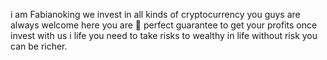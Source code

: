 i am Fabianoking 
we invest in all kinds of cryptocurrency 
you guys are always welcome here
you are 💯 perfect guarantee to get your profits once invest with us
i life you need to take risks to wealthy in life without risk you can be richer. 
